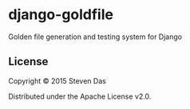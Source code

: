# django-goldfile

Golden file generation and testing system for Django

## License

Copyright © 2015 Steven Das

Distributed under the Apache License v2.0.
